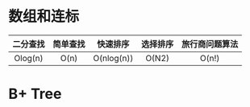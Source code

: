 # 数组和连标

| 二分查找 | 简单查找 |  快速排序  | 选择排序 | 旅行商问题算法 |
|:--------:|:--------:|:----------:|:--------:|:--------------:|
| Olog(n)  |   O(n)   | O(nlog(n)) |  O(N2)   |     O(n!)      |



# B+ Tree

